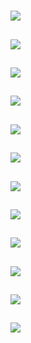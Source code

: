 # [](ContributionTable?__template__=property.md#cldf:VerbInflectionMacrocategoriesAggregatedByMarkerHasPreposedExponent)

## [](ParameterTable#cldf:990)

![](MarkerHasPreposedExponentForTAMPlus.jpg?parameters=990&pacific-centered&padding-left=10&padding-right=10&padding-top=20&padding-bottom=20&width=12&height=8&markersize=15#cldfviz.map)

## [](ParameterTable#cldf:991)

![](MarkerHasPreposedExponentForOperators.jpg?parameters=991&pacific-centered&padding-left=10&padding-right=10&padding-top=20&padding-bottom=20&width=12&height=8&markersize=15#cldfviz.map)

## [](ParameterTable#cldf:992)

![](MarkerHasPreposedExponentForValence.jpg?parameters=992&pacific-centered&padding-left=10&padding-right=10&padding-top=20&padding-bottom=20&width=12&height=8&markersize=15#cldfviz.map)

## [](ParameterTable#cldf:993)

![](MarkerHasPreposedExponentForInterClausal.jpg?parameters=993&pacific-centered&padding-left=10&padding-right=10&padding-top=20&padding-bottom=20&width=12&height=8&markersize=15#cldfviz.map)

## [](ParameterTable#cldf:994)

![](MarkerHasPreposedExponentForOther.jpg?parameters=994&pacific-centered&padding-left=10&padding-right=10&padding-top=20&padding-bottom=20&width=12&height=8&markersize=15#cldfviz.map)

## [](ParameterTable#cldf:995)

![](MarkerHasPreposedExponentForPragmatic.jpg?parameters=995&pacific-centered&padding-left=10&padding-right=10&padding-top=20&padding-bottom=20&width=12&height=8&markersize=15#cldfviz.map)

## [](ParameterTable#cldf:996)

![](MarkerHasPreposedExponentForNumber.jpg?parameters=996&pacific-centered&padding-left=10&padding-right=10&padding-top=20&padding-bottom=20&width=12&height=8&markersize=15#cldfviz.map)

## [](ParameterTable#cldf:997)

![](MarkerHasPreposedExponentForEvidential.jpg?parameters=997&pacific-centered&padding-left=10&padding-right=10&padding-top=20&padding-bottom=20&width=12&height=8&markersize=15#cldfviz.map)

## [](ParameterTable#cldf:998)

![](MarkerHasPreposedExponentForNPRelated.jpg?parameters=998&pacific-centered&padding-left=10&padding-right=10&padding-top=20&padding-bottom=20&width=12&height=8&markersize=15#cldfviz.map)

## [](ParameterTable#cldf:999)

![](MarkerHasPreposedExponentForClassification.jpg?parameters=999&pacific-centered&padding-left=10&padding-right=10&padding-top=20&padding-bottom=20&width=12&height=8&markersize=15#cldfviz.map)

## [](ParameterTable#cldf:1000)

![](MarkerHasPreposedExponentForEventSpecs.jpg?parameters=1000&pacific-centered&padding-left=10&padding-right=10&padding-top=20&padding-bottom=20&width=12&height=8&markersize=15#cldfviz.map)

## [](ParameterTable#cldf:1001)

![](MarkerHasPreposedExponentForRole.jpg?parameters=1001&pacific-centered&padding-left=10&padding-right=10&padding-top=20&padding-bottom=20&width=12&height=8&markersize=15#cldfviz.map)
